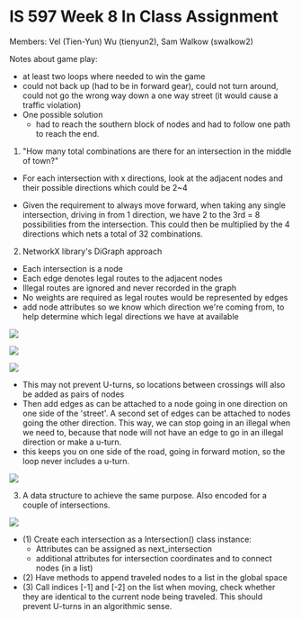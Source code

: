 # IS 597 Week 8 In Class Assignment

Members: Vel (Tien-Yun) Wu (tienyun2), Sam Walkow (swalkow2)

Notes about game play:
- at least two loops where needed to win the game
- could not back up (had to be in forward gear), could not turn around, could not go the wrong way down a one way street (it would cause a traffic violation)
- One possible solution
    - had to reach the southern block of nodes and had to follow one path to reach the end.

1. "How many total combinations are there for an intersection in the middle of town?"

- For each intersection with x directions, look at the adjacent nodes and their possible directions which could be 2~4

- Given the requirement to always move forward, when taking any single intersection, driving in from 1 direction, we have 2 to the 3rd = 8 possibilities from the intersection. This could then be multiplied by the 4 directions which nets a total of 32 combinations. 

2. NetworkX library's DiGraph approach
- Each intersection is a node
- Each edge denotes legal routes to the adjacent nodes
- Illegal routes are ignored and never recorded in the graph
- No weights are required as legal routes would be represented by edges
- add node attributes so we know which direction we're coming from, to help determine which legal directions we have at available

![](https://i.imgur.com/EgM3AcU.png)


![](https://i.imgur.com/RzyY4Qz.png)

![](https://i.imgur.com/vYb1hA3.png)

- This may not prevent U-turns, so locations between crossings will also be added as pairs of nodes
- Then add edges as can be attached to a node going in one direction on one side of the 'street'. A second set of edges can be attached to nodes going the other direction. This way, we can stop going in an illegal when we need to, because that node will not have an edge to go in an illegal direction or make a u-turn.
- this keeps you on one side of the road, going in forward motion, so the loop never includes a u-turn.

![](https://i.imgur.com/7Zj0lTv.png)


3. A data structure to achieve the same purpose. Also encoded for a couple of intersections.

![](https://i.imgur.com/ZkegzoD.png)

- (1) Create each intersection as a Intersection() class instance:
    - Attributes can be assigned as next_intersection
    - additional attributes for intersection coordinates and to connect nodes (in a list)
- (2) Have methods to append traveled nodes to a list in the global space
- (3) Call indices [-1] and [-2] on the list when moving, check whether they are identical to the current node being traveled. This should prevent U-turns in an algorithmic sense. 
